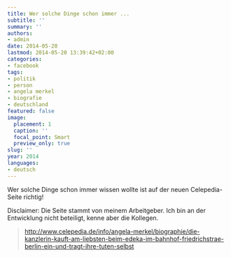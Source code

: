 ```yaml
---
title: Wer solche Dinge schon immer ...
subtitle: ''
summary: ''
authors:
- admin
date: 2014-05-20
lastmod: 2014-05-20 13:39:42+02:00
categories:
- facebook
tags:
- politik
- person
- angela merkel
- biografie
- deutschland
featured: false
image:
  placement: 1
  caption: ''
  focal_point: Smart
  preview_only: true
slug: ''
year: 2014
languages:
- deutsch
---
```


Wer solche Dinge schon immer wissen wollte ist auf der neuen Celepedia-Seite richtig!

Disclaimer: Die Seite stammt von meinem Arbeitgeber. Ich bin an der Entwicklung nicht beteiligt, kenne aber die Kollegen.
> http://www.celepedia.de/info/angela-merkel/biographie/die-kanzlerin-kauft-am-liebsten-beim-edeka-im-bahnhof-friedrichstrae-berlin-ein-und-tragt-ihre-tuten-selbst